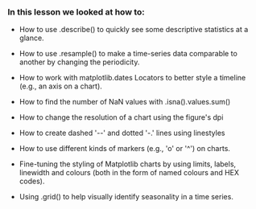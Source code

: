### In this lesson we looked at how to:

* How to use .describe() to quickly see some descriptive statistics at a glance.

* How to use .resample() to make a time-series data comparable to another by changing the periodicity.

* How to work with matplotlib.dates Locators to better style a timeline (e.g., an axis on a chart).

* How to find the number of NaN values with .isna().values.sum()

* How to change the resolution of a chart using the figure's dpi

* How to create dashed '--' and dotted '-.' lines using linestyles

* How to use different kinds of markers (e.g., 'o' or '^') on charts.

* Fine-tuning the styling of Matplotlib charts by using limits, labels, linewidth and colours (both in the form of named colours and HEX codes).

* Using .grid() to help visually identify seasonality in a time series.